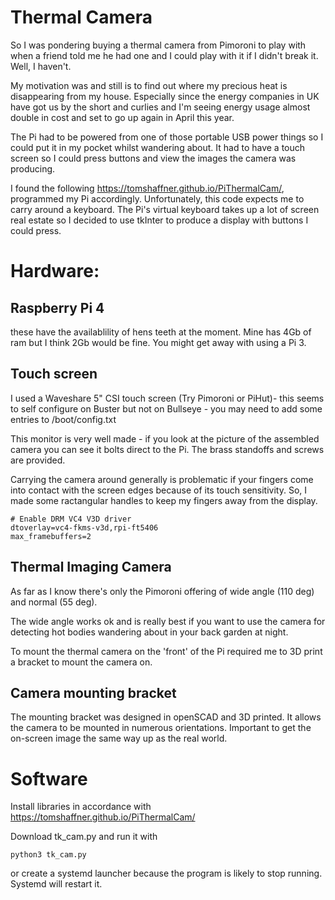 # Thermal Camera

So I was pondering buying a thermal camera from Pimoroni to play with when a friend told me he had one and I could play with it if I didn't break it. Well, I haven't.

My motivation was and still is to find out where my precious heat is disappearing from my house. Especially since the energy companies in UK have got us by the short and curlies and I'm seeing energy usage almost double in cost and set to go up again in April this year.

The Pi had to be powered from one of those portable USB power things so I could put it in my pocket whilst wandering about. It had to have a touch screen so I could press buttons and view the images the camera was producing.

I found the following https://tomshaffner.github.io/PiThermalCam/, programmed my Pi accordingly. Unfortunately, this code expects me to carry around a keyboard. The Pi's virtual keyboard takes up a lot of screen real estate so I decided to use tkInter to produce a display with buttons I could press.

# Hardware:

## Raspberry Pi 4	

these have the availablility of hens teeth at the moment. Mine has 4Gb of ram but I think 2Gb would be fine. You might get away with using a Pi 3.

## Touch screen

I used a Waveshare 5" CSI touch screen (Try Pimoroni or PiHut)- this seems to self configure on Buster but not on Bullseye - you may need to add some entries to /boot/config.txt

This monitor is very well made - if you look at the picture of the assembled camera you can see it bolts direct to the Pi. The brass standoffs and screws are provided.

Carrying the camera around generally is problematic if your fingers come into contact with the screen edges because of its touch sensitivity. So, I made some ractangular handles to keep my fingers away from the display.

```
# Enable DRM VC4 V3D driver
dtoverlay=vc4-fkms-v3d,rpi-ft5406
max_framebuffers=2

```

## Thermal Imaging Camera

As far as I know there's only the Pimoroni offering of wide angle (110 deg) and normal (55 deg).

The wide angle works ok and is really best if you want to use the camera for detecting hot bodies wandering about in your back garden at night.

To mount the thermal camera on the 'front' of the Pi required me to 3D print a bracket to mount the camera on.

##  Camera mounting bracket

The mounting bracket was designed in openSCAD and 3D printed. It allows the camera to be mounted in numerous orientations. Important to get the on-screen image the same way up as the real world.


# Software

Install libraries in accordance with https://tomshaffner.github.io/PiThermalCam/

Download tk_cam.py and run it with 
```
python3 tk_cam.py 
```
or create a systemd launcher because the program is likely to stop running. Systemd will restart it.


